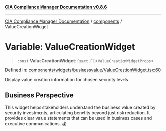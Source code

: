 [**CIA Compliance Manager Documentation v0.8.6**](../../README.md)

***

[CIA Compliance Manager Documentation](../../modules.md) / [components](../README.md) / ValueCreationWidget

# Variable: ValueCreationWidget

> `const` **ValueCreationWidget**: `React.FC`\<`ValueCreationWidgetProps`\>

Defined in: [components/widgets/businessvalue/ValueCreationWidget.tsx:60](https://github.com/Hack23/cia-compliance-manager/blob/050a250237d6f621490781dbdf95155919f35aed/src/components/widgets/businessvalue/ValueCreationWidget.tsx#L60)

Display value creation information for chosen security levels

## Business Perspective

This widget helps stakeholders understand the business value created
by security investments, articulating benefits beyond just risk reduction.
It provides clear value statements that can be used in business cases and
executive communications. 💰
